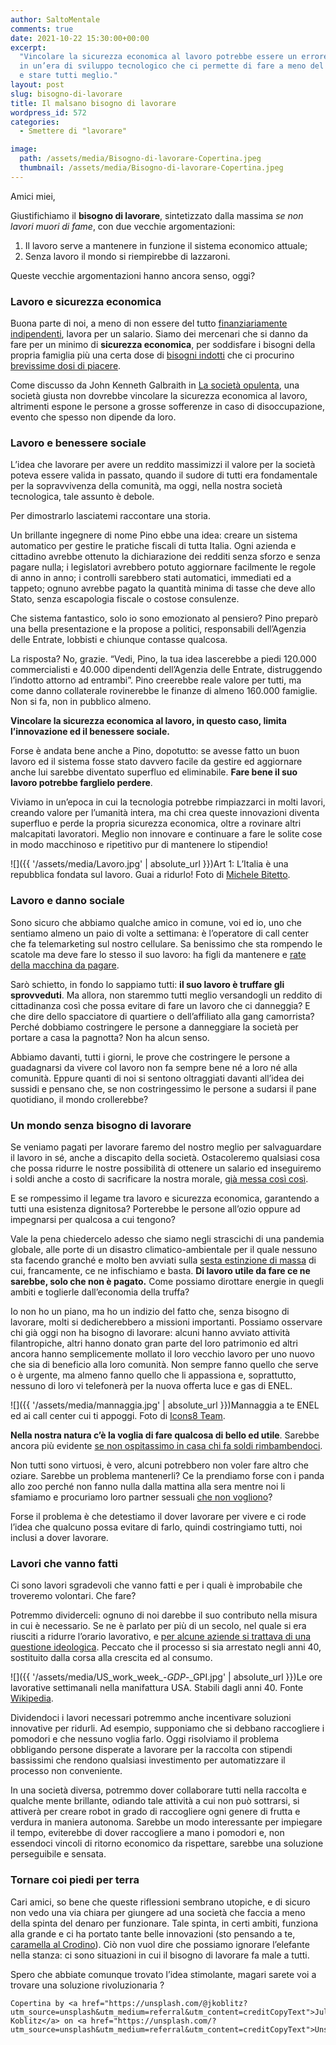 ```yaml
---
author: SaltoMentale
comments: true
date: 2021-10-22 15:30:00+00:00
excerpt:
  "Vincolare la sicurezza economica al lavoro potrebbe essere un errore: viviamo
  in un’era di sviluppo tecnologico che ci permette di fare a meno del lavoro umano
  e stare tutti meglio."
layout: post
slug: bisogno-di-lavorare
title: Il malsano bisogno di lavorare
wordpress_id: 572
categories:
  - Smettere di "lavorare"

image:
  path: /assets/media/Bisogno-di-lavorare-Copertina.jpeg
  thumbnail: /assets/media/Bisogno-di-lavorare-Copertina.jpeg
---
```


Amici miei,

Giustifichiamo il **bisogno di lavorare**, sintetizzato dalla massima _se non lavori muori di fame_, con due vecchie argomentazioni:

1. Il lavoro serve a mantenere in funzione il sistema economico attuale;
2. Senza lavoro il mondo si riempirebbe di lazzaroni.

Queste vecchie argomentazioni hanno ancora senso, oggi?

### Lavoro e sicurezza economica

Buona parte di noi, a meno di non essere del tutto [finanziariamente indipendenti](/indipendenza-finanziaria/), lavora per un salario. Siamo dei mercenari che si danno da fare per un minimo di **sicurezza economica**, per soddisfare i bisogni della propria famiglia più una certa dose di [bisogni indotti](/ricchi-sfondati/) che ci procurino [brevissime dosi di piacere](/adattamento-edonistico/).

Come discusso da John Kenneth Galbraith in [La società opulenta](/la-societa-opulenta/), una società giusta non dovrebbe vincolare la sicurezza economica al lavoro, altrimenti espone le persone a grosse sofferenze in caso di disoccupazione, evento che spesso non dipende da loro.

### Lavoro e benessere sociale

L’idea che lavorare per avere un reddito massimizzi il valore per la società poteva essere valida in passato, quando il sudore di tutti era fondamentale per la sopravvivenza della comunità, ma oggi, nella nostra società tecnologica, tale assunto è debole.

Per dimostrarlo lasciatemi raccontare una storia.

Un brillante ingegnere di nome Pino ebbe una idea: creare un sistema automatico per gestire le pratiche fiscali di tutta Italia. Ogni azienda e cittadino avrebbe ottenuto la dichiarazione dei redditi senza sforzo e senza pagare nulla; i legislatori avrebbero potuto aggiornare facilmente le regole di anno in anno; i controlli sarebbero stati automatici, immediati ed a tappeto; ognuno avrebbe pagato la quantità minima di tasse che deve allo Stato, senza escapologia fiscale o costose consulenze.

Che sistema fantastico, solo io sono emozionato al pensiero? Pino preparò una bella presentazione e la propose a politici, responsabili dell’Agenzia delle Entrate, lobbisti e chiunque contasse qualcosa.

La risposta? No, grazie. “Vedi, Pino, la tua idea lascerebbe a piedi 120.000 commercialisti e 40.000 dipendenti dell’Agenzia delle Entrate, distruggendo l’indotto attorno ad entrambi”. Pino creerebbe reale valore per tutti, ma come danno collaterale rovinerebbe le finanze di almeno 160.000 famiglie. Non si fa, non in pubblico almeno.

**Vincolare la sicurezza economica al lavoro, in questo caso, limita l’innovazione ed il benessere sociale.**

Forse è andata bene anche a Pino, dopotutto: se avesse fatto un buon lavoro ed il sistema fosse stato davvero facile da gestire ed aggiornare anche lui sarebbe diventato superfluo ed eliminabile. **Fare bene il suo lavoro potrebbe farglielo perdere**.

Viviamo in un’epoca in cui la tecnologia potrebbe rimpiazzarci in molti lavori, creando valore per l’umanità intera, ma chi crea queste innovazioni diventa superfluo e perde la propria sicurezza economica, oltre a rovinare altri malcapitati lavoratori. Meglio non innovare e continuare a fare le solite cose in modo macchinoso e ripetitivo pur di mantenere lo stipendio!

![]({{ '/assets/media/Lavoro.jpg' | absolute_url }})Art 1: L’Italia è una repubblica fondata sul lavoro. Guai a ridurlo! Foto di [Michele Bitetto](https://unsplash.com/@michelebit_?utm_source=unsplash&utm_medium=referral&utm_content=creditCopyText).

### Lavoro e danno sociale

Sono sicuro che abbiamo qualche amico in comune, voi ed io, uno che sentiamo almeno un paio di volte a settimana: è l’operatore di call center che fa telemarketing sul nostro cellulare. Sa benissimo che sta rompendo le scatole ma deve fare lo stesso il suo lavoro: ha figli da mantenere e [rate della macchina da pagare](/stai-regalandoti-carbone/).

Sarò schietto, in fondo lo sappiamo tutti: **il suo lavoro è truffare gli sprovveduti**. Ma allora, non staremmo tutti meglio versandogli un reddito di cittadinanza così che possa evitare di fare un lavoro che ci danneggia? E che dire dello spacciatore di quartiere o dell’affiliato alla gang camorrista? Perché dobbiamo costringere le persone a danneggiare la società per portare a casa la pagnotta? Non ha alcun senso.

Abbiamo davanti, tutti i giorni, le prove che costringere le persone a guadagnarsi da vivere col lavoro non fa sempre bene né a loro né alla comunità. Eppure quanti di noi si sentono oltraggiati davanti all’idea dei sussidi e pensano che, se non costringessimo le persone a sudarsi il pane quotidiano, il mondo crollerebbe?

### Un mondo senza bisogno di lavorare

Se veniamo pagati per lavorare faremo del nostro meglio per salvaguardare il lavoro in sé, anche a discapito della società. Ostacoleremo qualsiasi cosa che possa ridurre le nostre possibilità di ottenere un salario ed inseguiremo i soldi anche a costo di sacrificare la nostra morale, [già messa così così](/doppio-standard/).

E se rompessimo il legame tra lavoro e sicurezza economica, garantendo a tutti una esistenza dignitosa? Porterebbe le persone all’ozio oppure ad impegnarsi per qualcosa a cui tengono?

Vale la pena chiedercelo adesso che siamo negli strascichi di una pandemia globale, alle porte di un disastro climatico-ambientale per il quale nessuno sta facendo granché e molto ben avviati sulla [sesta estinzione di massa](https://it.wikipedia.org/wiki/Estinzione_dell%27Olocene) di cui, francamente, ce ne infischiamo e basta. **Di lavoro utile da fare ce ne sarebbe, solo che non è pagato.** Come possiamo dirottare energie in quegli ambiti e toglierle dall’economia della truffa?

Io non ho un piano, ma ho un indizio del fatto che, senza bisogno di lavorare, molti si dedicherebbero a missioni importanti. Possiamo osservare chi già oggi non ha bisogno di lavorare: alcuni hanno avviato attività filantropiche, altri hanno donato gran parte del loro patrimonio ed altri ancora hanno semplicemente mollato il loro vecchio lavoro per uno nuovo che sia di beneficio alla loro comunità. Non sempre fanno quello che serve o è urgente, ma almeno fanno quello che li appassiona e, soprattutto, nessuno di loro vi telefonerà per la nuova offerta luce e gas di ENEL.

![]({{ '/assets/media/mannaggia.jpg' | absolute_url }})Mannaggia a te ENEL ed ai call center cui ti appoggi. Foto di [Icons8 Team](https://unsplash.com/@icons8?utm_source=unsplash&utm_medium=referral&utm_content=creditCopyText).

**Nella nostra natura c’è la voglia di fare qualcosa di bello ed utile**. Sarebbe ancora più evidente [se non ospitassimo in casa chi fa soldi rimbambendoci](/televisione-quanto-costa-davvero/).

Non tutti sono virtuosi, è vero, alcuni potrebbero non voler fare altro che oziare. Sarebbe un problema mantenerli? Ce la prendiamo forse con i panda allo zoo perché non fanno nulla dalla mattina alla sera mentre noi li sfamiamo e procuriamo loro partner sessuali [che non vogliono](https://www.pandasinternational.org/program-areas-2/captive-breeding-program/)?

Forse il problema è che detestiamo il dover lavorare per vivere e ci rode l’idea che qualcuno possa evitare di farlo, quindi costringiamo tutti, noi inclusi a dover lavorare.

### Lavori che vanno fatti

Ci sono lavori sgradevoli che vanno fatti e per i quali è improbabile che troveremo volontari. Che fare?

Potremmo dividerceli: ognuno di noi darebbe il suo contributo nella misura in cui è necessario. Se ne è parlato per più di un secolo, nel quale si era riusciti a ridurre l’orario lavorativo, e [per alcune aziende si trattava di una questione ideologica](https://www.jstor.org/stable/3116979). Peccato che il processo si sia arrestato negli anni 40, sostituito dalla corsa alla crescita ed al consumo.

![]({{ '/assets/media/US_work_week_-_GDP_-_GPI.jpg' | absolute_url }})Le ore lavorative settimanali nella manifattura USA. Stabili dagli anni 40. Fonte [Wikipedia](https://en.wikipedia.org/wiki/Working_time).

Dividendoci i lavori necessari potremmo anche incentivare soluzioni innovative per ridurli. Ad esempio, supponiamo che si debbano raccogliere i pomodori e che nessuno voglia farlo. Oggi risolviamo il problema obbligando persone disperate a lavorare per la raccolta con stipendi bassissimi che rendono qualsiasi investimento per automatizzare il processo non conveniente.

In una società diversa, potremmo dover collaborare tutti nella raccolta e qualche mente brillante, odiando tale attività a cui non può sottrarsi, si attiverà per creare robot in grado di raccogliere ogni genere di frutta e verdura in maniera autonoma. Sarebbe un modo interessante per impiegare il tempo, eviterebbe di dover raccogliere a mano i pomodori e, non essendoci vincoli di ritorno economico da rispettare, sarebbe una soluzione perseguibile e sensata.

### Tornare coi piedi per terra

Cari amici, so bene che queste riflessioni sembrano utopiche, e di sicuro non vedo una via chiara per giungere ad una società che faccia a meno della spinta del denaro per funzionare. Tale spinta, in certi ambiti, funziona alla grande e ci ha portato tante belle innovazioni (sto pensando a te, [caramella al Crodino](https://www.lecrodine.it/)). Ciò non vuol dire che possiamo ignorare l’elefante nella stanza: ci sono situazioni in cui il bisogno di lavorare fa male a tutti.

Spero che abbiate comunque trovato l’idea stimolante, magari sarete voi a trovare una soluzione rivoluzionaria ?

    Copertina by <a href="https://unsplash.com/@jkoblitz?utm_source=unsplash&utm_medium=referral&utm_content=creditCopyText">Julia Koblitz</a> on <a href="https://unsplash.com/?utm_source=unsplash&utm_medium=referral&utm_content=creditCopyText">Unsplash</a>
